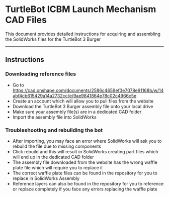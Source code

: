 # TurtleBot ICBM Launch Mechanism CAD Files

This document provides detailed instructions for acquiring and assembling the SolidWorks files for the TurtleBot 3 Burger

---

## Instructions

### Downloading reference files
- Go to https://cad.onshape.com/documents/2586c4659ef3e7078e91168b/w/14abf4cb615429a14a2732cc/e/9ae9841864e78c02c4966c5e
- Create an account which will allow you to pull files from the website
- Download the TurtleBot 3 Burger assembly file onto your local drive
- Make sure your assembly file(s) are in a dedicated CAD folder
- Import the assembly file into SolidWorks

### Troubleshooting and rebuilding the bot
- After importing, you may face an error where SolidWorks will ask you to rebuild the file due to missing components
- Click rebuild and this will result in SolidWorks creating part files which will end up in the dedicated CAD folder
- The assembly file downloaded from the website has the wrong waffle plate file which will require you to replace it
- The correct waffle plate files can be found in the repository for you to replace in SolidWorks Assembly
- Reference layers can also be found in the repository for you to reference or replace completely if you face any errors replacing the waffle plate

